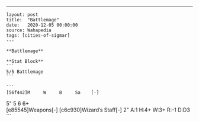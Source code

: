---
    layout: post
    title:  "Battlemage"
    date:   2020-12-05 00:00:00
    source: Wahapedia
    tags: [cities-of-sigmar]
    ---
    
    **Battlemage**
    
    **Stat Block**
    ```
    5/5 Battlemage
    ```
    
    ```
    [56f442]M     W     B     Sa    [-]
5"    5     6     6+    
[e85545]Weapons[-]
[c6c930]Wizard’s Staff[-]
2"     A:1    H:4+   W:3+   R:-1   D:D3  
    ```
    
    
    